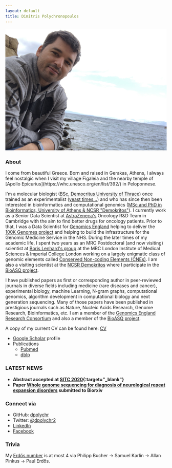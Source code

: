 ```yaml
---
layout: default
title: Dimitris Polychronopoulos
---
```


<img src="Dimitris_Rafina.JPG"/>


### About
<div class="myWrapper" markdown="1">
I come from beautiful Greece. Born and raised in Gerakas, Athens, I always feel nostalgic when I visit my village Figaleia and the nearby temple of [Apollo Epicurius](https://whc.unesco.org/en/list/392/) in Peloponnese. 

I'm a molecular biologist ([BSc, Democritus University of Thrace](http://www.mbg.duth.gr/)) once trained as an experimentalist ([yeast times...](https://www.embopress.org/doi/10.1038/emboj.2009.226)) and who has since then been interested in bioinformatics and computational genomics ([MSc and PhD in Bioinformatics, University of Athens & NCSR "Demokritos"](http://www.demokritos.gr/?lang=en)). I currently work as a Senior Data Scientist at [AstraZeneca's](https://www.astrazeneca.com/) Oncology R&D Team in Cambridge with the aim to find better drugs for oncology patients. Prior to that, I was a Data Scientist for [Genomics England](https://www.genomicsengland.co.uk/) helping to deliver the [100K Genomes project](https://en.wikipedia.org/wiki/100,000_Genomes_Project) and helping to build the infrastructure for the Genomic Medicine Service in the NHS. During the later times of my academic life, I spent two years as an MRC Postdoctoral (and now visiting) scientist at [Boris Lenhard's group](https://lms.mrc.ac.uk/research-group/computational-regulatory-genomics/) at the MRC London Institute of Medical Sciences & Imperial College London working on a largely enigmatic class of genomic elements called [Conserved Non-coding Elements (CNEs)](https://academic.oup.com/nar/advance-article/doi/10.1093/nar/gkx1074/4599184). I am also a visiting scientist at the [NCSR Demokritos](http://www.demokritos.gr/?lang=en) where I participate in the [BioASQ project](http://bioasq.org/). 

I have published papers as first or corresponding author in peer-reviewed journals in diverse fields including medicine (rare diseases and cancer), experimental biology, machine Learning, N-gram graphs, computational genomics, algorithm development in computational biology and next generation sequencing. Many of those papers have been published in prestigious journals such as Nature, Nucleic Acids Research, Genome Research, Bioinformatics, etc. I am a member of the [Genomics England Research Consortium](https://public.huddle.com/a/kzWvRoL/index.html) and also a member of the [BioASQ project](http://bioasq.org/).

A copy of my current CV can be found here: [CV](https://www.dropbox.com/s/yazd41wvo03ljk2/polychronopoulos_cv_en.pdf?dl=0)

- [Google Scholar](https://scholar.google.com/citations?user=LsI4gg0AAAAJ) profile
- Publications
  - [Pubmed](https://www.ncbi.nlm.nih.gov/pubmed/?term=((Polychronopoulos+D.)+NOT+2010%5BDate+-+Publication%5D+NOT+1991%5BDate+-+Publication%5D)) 
  - [dblp](https://dblp.uni-trier.de/pers/hd/p/Polychronopoulos:Dimitris)

### LATEST NEWS
- **Abstract accepted at [SITC 2020](https://sitc.sitcancer.org/2020/abstracts/titles/){:target="_blank"}**
- **Paper [Whole genome sequencing for diagnosis of neurological repeat expansion disorders](https://www.biorxiv.org/content/10.1101/2020.11.06.371716v1?fbclid=IwAR3HUKX3pgqy-90iGGdphCLwkeWE6hAYGsToTUnR3V5XutX-EBSsb7az7Tc) submitted to Biorxiv**



### Connect via

- GitHub: [dpolychr](https://github.com/dpolychr)
- Twitter: [@dpolychr2](https://twitter.com/dpolychr2)
- [LinkedIn](https://uk.linkedin.com/in/dimitris-polychronopoulos-b3732a134)
- [Facebook](https://www.facebook.com/dimitris.polychronopoulos.353)

### Trivia
My [Erdős number](https://www.oakland.edu/enp/) is at most 4 via Philipp Bucher → Samuel Karlin → Allan Pinkus → Paul Erdős.
</div>

